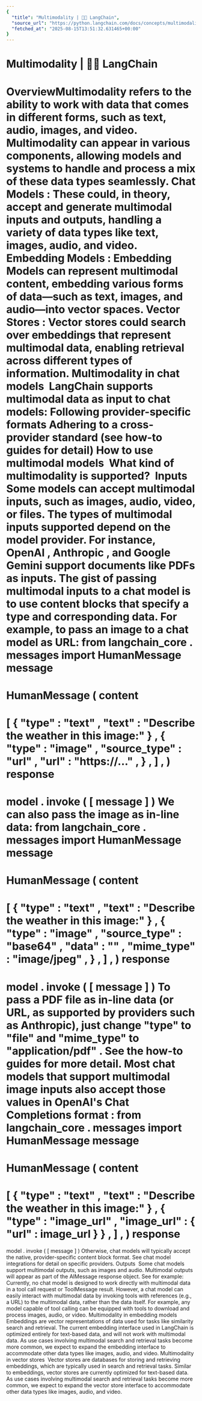 ```yaml
---
{
  "title": "Multimodality | 🦜️🔗 LangChain",
  "source_url": "https://python.langchain.com/docs/concepts/multimodality/",
  "fetched_at": "2025-08-15T13:51:32.631465+00:00"
}
---
```


# Multimodality | 🦜️🔗 LangChain

Overview
​
Multimodality
refers to the ability to work with data that comes in different forms, such as text, audio, images, and video. Multimodality can appear in various components, allowing models and systems to handle and process a mix of these data types seamlessly.
Chat Models
: These could, in theory, accept and generate multimodal inputs and outputs, handling a variety of data types like text, images, audio, and video.
Embedding Models
: Embedding Models can represent multimodal content, embedding various forms of data—such as text, images, and audio—into vector spaces.
Vector Stores
: Vector stores could search over embeddings that represent multimodal data, enabling retrieval across different types of information.
Multimodality in chat models
​
LangChain supports multimodal data as input to chat models:
Following provider-specific formats
Adhering to a cross-provider standard (see
how-to guides
for detail)
How to use multimodal models
​
What kind of multimodality is supported?
​
Inputs
​
Some models can accept multimodal inputs, such as images, audio, video, or files.
The types of multimodal inputs supported depend on the model provider. For instance,
OpenAI
,
Anthropic
, and
Google Gemini
support documents like PDFs as inputs.
The gist of passing multimodal inputs to a chat model is to use content blocks that
specify a type and corresponding data. For example, to pass an image to a chat model
as URL:
from
langchain_core
.
messages
import
HumanMessage
message
=
HumanMessage
(
content
=
[
{
"type"
:
"text"
,
"text"
:
"Describe the weather in this image:"
}
,
{
"type"
:
"image"
,
"source_type"
:
"url"
,
"url"
:
"https://..."
,
}
,
]
,
)
response
=
model
.
invoke
(
[
message
]
)
We can also pass the image as in-line data:
from
langchain_core
.
messages
import
HumanMessage
message
=
HumanMessage
(
content
=
[
{
"type"
:
"text"
,
"text"
:
"Describe the weather in this image:"
}
,
{
"type"
:
"image"
,
"source_type"
:
"base64"
,
"data"
:
"<base64 string>"
,
"mime_type"
:
"image/jpeg"
,
}
,
]
,
)
response
=
model
.
invoke
(
[
message
]
)
To pass a PDF file as in-line data (or URL, as supported by providers such as
Anthropic), just change
"type"
to
"file"
and
"mime_type"
to
"application/pdf"
.
See the
how-to guides
for more detail.
Most chat models that support multimodal
image
inputs also accept those values in
OpenAI's
Chat Completions format
:
from
langchain_core
.
messages
import
HumanMessage
message
=
HumanMessage
(
content
=
[
{
"type"
:
"text"
,
"text"
:
"Describe the weather in this image:"
}
,
{
"type"
:
"image_url"
,
"image_url"
:
{
"url"
:
image_url
}
}
,
]
,
)
response
=
model
.
invoke
(
[
message
]
)
Otherwise, chat models will typically accept the native, provider-specific content
block format. See
chat model integrations
for detail
on specific providers.
Outputs
​
Some chat models support multimodal outputs, such as images and audio. Multimodal
outputs will appear as part of the
AIMessage
response object. See for example:
Currently, no chat model is designed to work
directly
with multimodal data in a
tool call request
or
ToolMessage
result.
However, a chat model can easily interact with multimodal data by invoking tools with references (e.g., a URL) to the multimodal data, rather than the data itself. For example, any model capable of
tool calling
can be equipped with tools to download and process images, audio, or video.
Multimodality in embedding models
​
Embeddings
are vector representations of data used for tasks like similarity search and retrieval.
The current
embedding interface
used in LangChain is optimized entirely for text-based data, and will
not
work with multimodal data.
As use cases involving multimodal search and retrieval tasks become more common, we expect to expand the embedding interface to accommodate other data types like images, audio, and video.
Multimodality in vector stores
​
Vector stores are databases for storing and retrieving embeddings, which are typically used in search and retrieval tasks. Similar to embeddings, vector stores are currently optimized for text-based data.
As use cases involving multimodal search and retrieval tasks become more common, we expect to expand the vector store interface to accommodate other data types like images, audio, and video.
